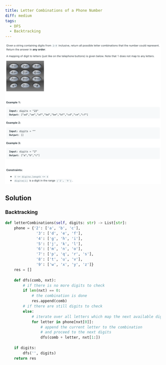 ```yaml
---
title: Letter Combinations of a Phone Number
diff: medium
tags:
  - DFS
  - Backtracking
---
```


<img class="medium-zoom" src="/algo/letter-combinations-of-a-phone-number.png" alt="https://leetcode.com/problems/letter-combinations-of-a-phone-number">

## Solution

### Backtracking

```py
def letterCombinations(self, digits: str) -> List[str]:
    phone = {'2': ['a', 'b', 'c'],
              '3': ['d', 'e', 'f'],
              '4': ['g', 'h', 'i'],
              '5': ['j', 'k', 'l'],
              '6': ['m', 'n', 'o'],
              '7': ['p', 'q', 'r', 's'],
              '8': ['t', 'u', 'v'],
              '9': ['w', 'x', 'y', 'z']}
    res = []

    def dfs(comb, nxt):
        # if there is no more digits to check
        if len(nxt) == 0:
            # the combination is done
            res.append(comb)
        # if there are still digits to check
        else:
            # iterate over all letters which map the next available digit
            for letter in phone[nxt[0]]:
                # append the current letter to the combination
                # and proceed to the next digits
                dfs(comb + letter, nxt[1:])

    if digits:
        dfs('', digits)
    return res
```
